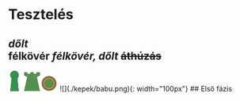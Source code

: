 # Tesztelés
*dőlt*  
**félkövér**
***félkövér, dőlt***
~~áthúzás~~
----------
<img src="./kepek/babu.png" width="100px"> 
![](./kepek/babu.png){: width="100px"}
## Első fázis